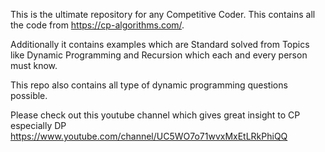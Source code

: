 This is the ultimate repository for any Competitive Coder. This contains all the code from https://cp-algorithms.com/.

Additionally it contains examples which are Standard solved from Topics like Dynamic Programming and Recursion which each and every person must know.

This repo also contains all type of dynamic programming questions possible.

Please check out this youtube channel which gives great insight to CP especially DP https://www.youtube.com/channel/UC5WO7o71wvxMxEtLRkPhiQQ
